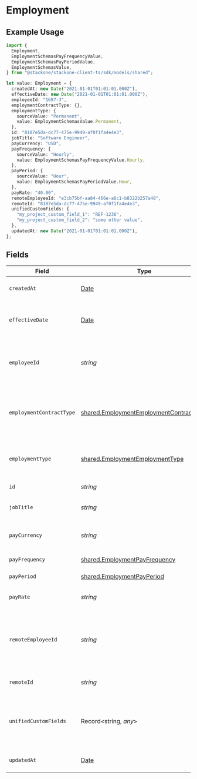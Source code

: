 # Employment

## Example Usage

```typescript
import {
  Employment,
  EmploymentSchemasPayFrequencyValue,
  EmploymentSchemasPayPeriodValue,
  EmploymentSchemasValue,
} from "@stackone/stackone-client-ts/sdk/models/shared";

let value: Employment = {
  createdAt: new Date("2021-01-01T01:01:01.000Z"),
  effectiveDate: new Date("2021-01-01T01:01:01.000Z"),
  employeeId: "1687-3",
  employmentContractType: {},
  employmentType: {
    sourceValue: "Permanent",
    value: EmploymentSchemasValue.Permanent,
  },
  id: "8187e5da-dc77-475e-9949-af0f1fa4e4e3",
  jobTitle: "Software Engineer",
  payCurrency: "USD",
  payFrequency: {
    sourceValue: "Hourly",
    value: EmploymentSchemasPayFrequencyValue.Hourly,
  },
  payPeriod: {
    sourceValue: "Hour",
    value: EmploymentSchemasPayPeriodValue.Hour,
  },
  payRate: "40.00",
  remoteEmployeeId: "e3cb75bf-aa84-466e-a6c1-b8322b257a48",
  remoteId: "8187e5da-dc77-475e-9949-af0f1fa4e4e3",
  unifiedCustomFields: {
    "my_project_custom_field_1": "REF-1236",
    "my_project_custom_field_2": "some other value",
  },
  updatedAt: new Date("2021-01-01T01:01:01.000Z"),
};
```

## Fields

| Field                                                                                                     | Type                                                                                                      | Required                                                                                                  | Description                                                                                               | Example                                                                                                   |
| --------------------------------------------------------------------------------------------------------- | --------------------------------------------------------------------------------------------------------- | --------------------------------------------------------------------------------------------------------- | --------------------------------------------------------------------------------------------------------- | --------------------------------------------------------------------------------------------------------- |
| `createdAt`                                                                                               | [Date](https://developer.mozilla.org/en-US/docs/Web/JavaScript/Reference/Global_Objects/Date)             | :heavy_minus_sign:                                                                                        | The created_at date                                                                                       | 2021-01-01T01:01:01.000Z                                                                                  |
| `effectiveDate`                                                                                           | [Date](https://developer.mozilla.org/en-US/docs/Web/JavaScript/Reference/Global_Objects/Date)             | :heavy_minus_sign:                                                                                        | The effective date of the employment contract                                                             | 2021-01-01T01:01:01.000Z                                                                                  |
| `employeeId`                                                                                              | *string*                                                                                                  | :heavy_minus_sign:                                                                                        | The employee ID associated with this employment                                                           | 1687-3                                                                                                    |
| `employmentContractType`                                                                                  | [shared.EmploymentEmploymentContractType](../../../sdk/models/shared/employmentemploymentcontracttype.md) | :heavy_minus_sign:                                                                                        | The employment work schedule type (e.g., full-time, part-time)                                            | full_time                                                                                                 |
| `employmentType`                                                                                          | [shared.EmploymentEmploymentType](../../../sdk/models/shared/employmentemploymenttype.md)                 | :heavy_minus_sign:                                                                                        | The type of employment (e.g., contractor, permanent)                                                      | permanent                                                                                                 |
| `id`                                                                                                      | *string*                                                                                                  | :heavy_minus_sign:                                                                                        | Unique identifier                                                                                         | 8187e5da-dc77-475e-9949-af0f1fa4e4e3                                                                      |
| `jobTitle`                                                                                                | *string*                                                                                                  | :heavy_minus_sign:                                                                                        | The job title of the employee                                                                             | Software Engineer                                                                                         |
| `payCurrency`                                                                                             | *string*                                                                                                  | :heavy_minus_sign:                                                                                        | The currency used for pay                                                                                 | USD                                                                                                       |
| `payFrequency`                                                                                            | [shared.EmploymentPayFrequency](../../../sdk/models/shared/employmentpayfrequency.md)                     | :heavy_minus_sign:                                                                                        | The pay frequency                                                                                         | hourly                                                                                                    |
| `payPeriod`                                                                                               | [shared.EmploymentPayPeriod](../../../sdk/models/shared/employmentpayperiod.md)                           | :heavy_minus_sign:                                                                                        | The pay period                                                                                            | monthly                                                                                                   |
| `payRate`                                                                                                 | *string*                                                                                                  | :heavy_minus_sign:                                                                                        | The pay rate for the employee                                                                             | 40.00                                                                                                     |
| `remoteEmployeeId`                                                                                        | *string*                                                                                                  | :heavy_minus_sign:                                                                                        | Provider's unique identifier of the employee associated with this employment                              | e3cb75bf-aa84-466e-a6c1-b8322b257a48                                                                      |
| `remoteId`                                                                                                | *string*                                                                                                  | :heavy_minus_sign:                                                                                        | Provider's unique identifier                                                                              | 8187e5da-dc77-475e-9949-af0f1fa4e4e3                                                                      |
| `unifiedCustomFields`                                                                                     | Record<string, *any*>                                                                                     | :heavy_minus_sign:                                                                                        | Custom Unified Fields configured in your StackOne project                                                 | {<br/>"my_project_custom_field_1": "REF-1236",<br/>"my_project_custom_field_2": "some other value"<br/>}  |
| `updatedAt`                                                                                               | [Date](https://developer.mozilla.org/en-US/docs/Web/JavaScript/Reference/Global_Objects/Date)             | :heavy_minus_sign:                                                                                        | The updated_at date                                                                                       | 2021-01-01T01:01:01.000Z                                                                                  |